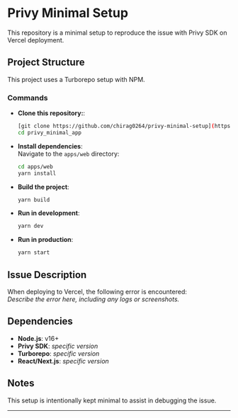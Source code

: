 # Privy Minimal Setup

This repository is a minimal setup to reproduce the issue with Privy SDK on Vercel deployment.

## Project Structure

This project uses a Turborepo setup with NPM.

### Commands

- **Clone this repository:**:  
   ```bash
   [git clone https://github.com/chirag0264/privy-minimal-setup](https://github.com/chirag0264/privy-minimal-setup)
   cd privy_minimal_app
   ```

- **Install dependencies**:  
  Navigate to the `apps/web` directory:  
  ```bash
  cd apps/web
  yarn install
  ```

- **Build the project**:  
  ```bash
  yarn build
  ```

- **Run in development**:  
  ```bash
  yarn dev
  ```

- **Run in production**:  
  ```bash
  yarn start
  ```

## Issue Description

When deploying to Vercel, the following error is encountered:  
*Describe the error here, including any logs or screenshots.*

## Dependencies

- **Node.js**: v16+  
- **Privy SDK**: *specific version*  
- **Turborepo**: *specific version*  
- **React/Next.js**: *specific version*

## Notes

This setup is intentionally kept minimal to assist in debugging the issue.

---
